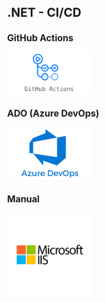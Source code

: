 # .NET - CI/CD

## GitHub Actions
[<img src="./Assets/2022-04-17-16-31-50.png" width="200" />](https://www.google.com/)

## ADO (Azure DevOps)
[<img src="./Assets/2022-04-17-16-31-32.png" width="200" />](https://github.com/entelect-incubator/DevOps/tree/main/.NET/ADO)

## Manual
[<img src="./Assets/2022-04-17-16-32-06.png" width="200" />](https://github.com/entelect-incubator/DevOps/tree/main/.NET/IIS)